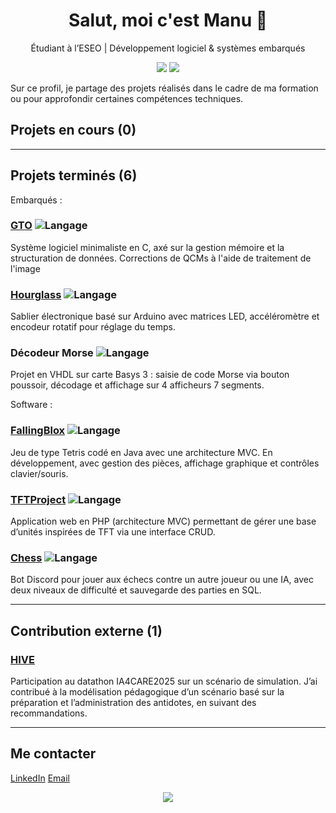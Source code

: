 <h1 align="center">Salut, moi c'est Manu 👋</h1>
<p align="center">
Étudiant à l’ESEO | Développement logiciel & systèmes embarqués

<p align="center">
  <img src="https://img.shields.io/badge/Langages-Python%2C%20PHP%2C%20Java%2C%20C%2C%20VHDL-lightgrey" />
  <img src="https://img.shields.io/badge/Logiciels-Visual%20Studio%20Code%2C%20PhpStorm%2C%20IntelliJ%20IDEA%2C%20CLion%2C%20MySQL%20Workbench-lightblue" />
</p>
 
Sur ce profil, je partage des projets réalisés dans le cadre de ma formation ou pour approfondir certaines compétences techniques.  

## Projets en cours (0)

---

## Projets terminés (6)

Embarqués :

### [GTO](https://github.com/M4nu3k3/GTO) ![Langage](https://img.shields.io/badge/Langages-C%2C%20Python-lightgrey)
Système logiciel minimaliste en C, axé sur la gestion mémoire et la structuration de données. Corrections de QCMs à l'aide de traitement de l'image

### [Hourglass](https://github.com/M4nu3k3/Hourglass) ![Langage](https://img.shields.io/badge/Langage-C++-lightgrey)
Sablier électronique basé sur Arduino avec matrices LED, accéléromètre et encodeur rotatif pour réglage du temps.  

### Décodeur Morse ![Langage](https://img.shields.io/badge/Langage-VHDL-lightgrey)
Projet en VHDL sur carte Basys 3 : saisie de code Morse via bouton poussoir, décodage et affichage sur 4 afficheurs 7 segments.

Software :

### [FallingBlox](https://github.com/M4nu3k3/FallingBlox) ![Langage](https://img.shields.io/badge/Langage-Java-lightgrey)
Jeu de type Tetris codé en Java avec une architecture MVC. En développement, avec gestion des pièces, affichage graphique et contrôles clavier/souris.

### [TFTProject](https://github.com/M4nu3k3/TFTProject) ![Langage](https://img.shields.io/badge/Langage-PHP-lightgrey)
Application web en PHP (architecture MVC) permettant de gérer une base d’unités inspirées de TFT via une interface CRUD.  

### [Chess](https://github.com/lSkyCraftl/Chess) ![Langage](https://img.shields.io/badge/Langage-Python-lightgrey)
Bot Discord pour jouer aux échecs contre un autre joueur ou une IA, avec deux niveaux de difficulté et sauvegarde des parties en SQL.

---

## Contribution externe (1)

### [HIVE](https://github.com/LucasMorize/HIVE)
Participation au datathon IA4CARE2025 sur un scénario de simulation.
J’ai contribué à la modélisation pédagogique d’un scénario basé sur la préparation et l’administration des antidotes, en suivant des recommandations.

---

## Me contacter

[LinkedIn]([https://www.linkedin.com/in/ton-profil](https://www.linkedin.com/in/emmanuel-bruchard-49499821a/))  
[Email](mailto:emmanuel.bruchard@reseau.eseo.fr)

<p align="center">
  <img src="https://github-readme-stats.vercel.app/api?username=M4nu3k3&show_icons=true&theme=default&hide_title=true" />
</p>

